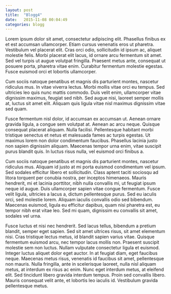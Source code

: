 ```yaml
---
layout: post
title:  "Blogg4"
date:   2015-11-08 00:04:49
categories: blogg
---
```




Lorem ipsum dolor sit amet, consectetur adipiscing elit. Phasellus finibus ex et est accumsan ullamcorper. Etiam cursus venenatis eros ut pharetra. Vestibulum vel placerat elit. Cras orci odio, sollicitudin id ipsum ac, aliquet molestie felis. Morbi placerat elit lacus, id ornare arcu fermentum sit amet. Sed vel turpis ut augue volutpat fringilla. Praesent metus ante, consequat ut posuere porta, pharetra vitae enim. Curabitur fermentum molestie egestas. Fusce euismod orci et lobortis ullamcorper.

Cum sociis natoque penatibus et magnis dis parturient montes, nascetur ridiculus mus. In vitae viverra lectus. Morbi mollis vitae orci eu tempus. Sed ultricies leo quis nunc mattis commodo. Duis velit enim, ullamcorper vitae dignissim maximus, feugiat sed nibh. Sed augue nisi, laoreet semper mollis at, luctus sit amet elit. Aliquam quis ligula vitae nisl maximus dignissim vitae sed quam.

Fusce fermentum nisl dolor, id accumsan ex accumsan ut. Aenean ornare gravida ligula, a congue sem volutpat at. Aenean ac arcu neque. Quisque consequat placerat aliquam. Nulla facilisi. Pellentesque habitant morbi tristique senectus et netus et malesuada fames ac turpis egestas. Ut maximus lorem non dolor condimentum faucibus. Phasellus lacinia justo non sapien dignissim aliquam. Maecenas tempor urna enim, vitae suscipit purus blandit quis. In luctus risus nulla, vel euismod orci finibus a.

Cum sociis natoque penatibus et magnis dis parturient montes, nascetur ridiculus mus. Aliquam id justo at mi porta euismod condimentum vel ipsum. Sed sodales efficitur libero et sollicitudin. Class aptent taciti sociosqu ad litora torquent per conubia nostra, per inceptos himenaeos. Mauris hendrerit, mi et lacinia porttitor, nibh nulla convallis mi, ut feugiat ipsum neque id augue. Duis ullamcorper sapien vitae congue fermentum. Fusce velit ligula, ultricies a lacus a, dictum pellentesque purus. Sed eu iaculis orci, sed molestie lorem. Aliquam iaculis convallis odio sed bibendum. Maecenas euismod, ligula eu efficitur dapibus, quam nisi pharetra est, eu tempor nibh erat vitae leo. Sed mi quam, dignissim eu convallis sit amet, sodales vel urna.

Fusce luctus et nisi nec hendrerit. Sed lacus tellus, bibendum a pretium blandit, semper eget sapien. Sed sit amet ultrices risus, sit amet elementum nisi. Cras tristique lectus metus, id blandit sapien varius vitae. Quisque fermentum euismod arcu, nec tempor lacus mollis non. Praesent suscipit molestie sem non luctus. Nullam vulputate consectetur ligula et euismod. Integer luctus aliquet dolor eget auctor. In at feugiat diam, eget faucibus neque. Maecenas metus risus, venenatis id faucibus sit amet, pellentesque non mauris. Nulla fringilla, ante in scelerisque laoreet, nulla nisl aliquam metus, at interdum ex risus ac enim. Nunc eget interdum metus, at eleifend elit. Sed tincidunt libero gravida interdum tempus. Proin sed convallis libero. Mauris consequat velit ante, et lobortis leo iaculis id. Vestibulum gravida pellentesque metus.